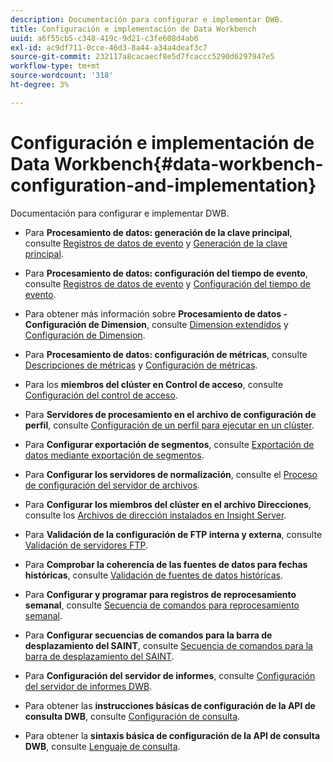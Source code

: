 ```yaml
---
description: Documentación para configurar e implementar DWB.
title: Configuración e implementación de Data Workbench
uuid: a6f55cb5-c348-419c-9d21-c3fe608d4ab6
exl-id: ac9df711-0cce-46d3-8a44-a34a4deaf3c7
source-git-commit: 232117a8cacaecf8e5d7fcaccc5290d6297947e5
workflow-type: tm+mt
source-wordcount: '318'
ht-degree: 3%

---
```


# Configuración e implementación de Data Workbench{#data-workbench-configuration-and-implementation}

Documentación para configurar e implementar DWB.

* Para **Procesamiento de datos: generación de la clave principal**, consulte [Registros de datos de evento](https://experienceleague.adobe.com/docs/data-workbench/using/dataset/c-ev-data-rec-fields.html) y [Generación de la clave principal](../../../home/dwb-implement-overview/dwb-implement-configure/dwb-implement-primary-key.md#concept-04e756573bf14d8e953a983e209290bd).

* Para **Procesamiento de datos: configuración del tiempo de evento**, consulte [Registros de datos de evento](https://experienceleague.adobe.com/docs/data-workbench/using/dataset/c-ev-data-rec-fields.html) y [Configuración del tiempo de evento](../../../home/dwb-implement-overview/dwb-implement-configure/dwb-implement-event-time.md#concept-7f84404b57e54d879411621660d20708).

* Para obtener más información sobre **Procesamiento de datos - Configuración de Dimension**, consulte [Dimension extendidos](https://experienceleague.adobe.com/docs/data-workbench/using/dataset/extended-dimensions/c-abt-ex-dim.html) y [Configuración de Dimension](../../../home/dwb-implement-overview/dwb-implement-configure/dwb-implement-dim-setup.md#concept-cf6e1e55038042c3ac3ae5921316538f).

* Para **Procesamiento de datos: configuración de métricas**, consulte [Descripciones de métricas](https://experienceleague.adobe.com/docs/analytics/components/variables/metrics/metricslist.html) y [Configuración de métricas](../../../home/dwb-implement-overview/dwb-implement-configure/dwb-implement-metric-setup.md#concept-f568a931db5b4b62b7b1e7827c7f7bf6).

* Para los **miembros del clúster en Control de acceso**, consulte [Configuración del control de acceso](https://experienceleague.adobe.com/docs/data-workbench/using/server-admin-install/admin-dwb-server/access-control/c-config-acs-ctrl.html).

* Para **Servidores de procesamiento en el archivo de configuración de perfil**, consulte [Configuración de un perfil para ejecutar en un clúster](https://experienceleague.adobe.com/docs/data-workbench/using/server-admin-install/install-servers/insight-server-clusters/install-insight-server-cluster/c-config-prof-run-clstr.html).

* Para **Configurar exportación de segmentos**, consulte [Exportación de datos mediante exportación de segmentos](https://experienceleague.adobe.com/docs/data-workbench/using/client/export-data/c-exp-data-seg-exp.html).

* Para **Configurar los servidores de normalización**, consulte el [Proceso de configuración del servidor de archivos](https://experienceleague.adobe.com/docs/data-workbench/using/dataset/log-proc-config-file/c-ins-svr-file-svr-unit.html).

* Para **Configurar los miembros del clúster en el archivo Direcciones**, consulte los [Archivos de dirección instalados en Insight Server](https://experienceleague.adobe.com/docs/data-workbench/using/server-admin-install/install-servers/insight-server-dpu/server-network-location/c-addr-file-inst.html).

* Para **Validación de la configuración de FTP interna y externa**, consulte [Validación de servidores FTP](../../../home/dwb-implement-overview/dwb-implement-configure/dwb-implement-validation-ftp.md#concept-8b677e0581c1490ebfbefdbedaf28d54).

* Para **Comprobar la coherencia de las fuentes de datos para fechas históricas**, consulte [Validación de fuentes de datos históricas](../../../home/dwb-implement-overview/dwb-implement-configure/dwb-implement-datafeeds-historical.md#concept-03639f41b5944a018095b467e6a08b4b).

* Para **Configurar y programar para registros de reprocesamiento semanal**, consulte [Secuencia de comandos para reprocesamiento semanal](../../../home/dwb-implement-overview/dwb-implement-configure/dwb-implement-reprocess-scripting.md#concept-60529e12d6d94386a02c1c6fdedf0295).

* Para **Configurar secuencias de comandos para la barra de desplazamiento del SAINT**, consulte [Secuencia de comandos para la barra de desplazamiento del SAINT](../../../home/dwb-implement-overview/dwb-implement-configure/dwb-implement-saint-scripting.md#concept-8631931cd7f14d64a97c426f3bc7a076).

* Para **Configuración del servidor de informes**, consulte [Configuración del servidor de informes DWB](https://experienceleague.adobe.com/docs/data-workbench/using/client/qry-lang-syntx/c-qry-lang-syntx.html).

* Para obtener las **instrucciones básicas de configuración de la API de consulta DWB**, consulte [Configuración de consulta](../../../home/dwb-implement-overview/dwb-implement-configure/dwb-implement-query-api.md#concept-94a135c593fe47dcb2f1e06abab6c78b).

* Para obtener la **sintaxis básica de configuración de la API de consulta DWB**, consulte [Lenguaje de consulta](https://experienceleague.adobe.com/docs/data-workbench/using/client/qry-lang-syntx/c-qry-lang-syntx.html).
